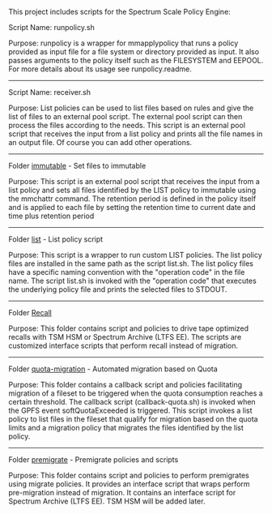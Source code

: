 This project includes scripts for the Spectrum Scale Policy Engine:

Script Name: runpolicy.sh

Purpose: runpolicy is a wrapper for mmapplypolicy that runs a policy provided as
input file for a file system or directory provided as input. It also passes
arguments to the policy itself such as the FILESYSTEM and EEPOOL. For more details
about its usage see runpolicy.readme. 

------------------------

Script Name: receiver.sh

Purpose: List policies can be used to list files based on rules and give the
list of files to an external pool script. The external pool script can then
process the files according to the needs. This script is an external pool script
that receives the input from a list policy and prints all the file names in an
output file. Of course you can add other operations.

------------------------

Folder [immutable](immutable/) - Set files to immutable

Purpose: This script is an external pool script that receives the input from a
list policy and sets all files identified by the LIST policy to immutable using
the mmchattr command. The retention period is defined in the policy itself and
is applied to each file by setting the retention time to current date and time
plus retention period

------------------------

Folder [list](list/) - List policy script

Purpose: This script is a wrapper to run custom LIST policies. The list
policy files are installed in the same path as the script list.sh. The list
policy files have a specific naming convention with the "operation code"
in the file name. The script list.sh is invoked with the "operation code"
that executes the underlying policy file and prints the selected files to
STDOUT.

------------------------

Folder [Recall](recall/)

Purpose: This folder contains script and policies to drive tape optimized recalls
with TSM HSM or Spectrum Archive (LTFS EE). The scripts are customized interface 
scripts that perform recall instead of migration. 

------------------------

Folder [quota-migration](/quota-migration) - Automated migration based on Quota 

Purpose: This folder contains a callback script and policies facilitating migration of a fileset to be triggered when the quota consumption reaches a certain threshold. The callback script (callback-quota.sh) is invoked when the GPFS event softQuotaExceeded is triggered. This script invokes a list policy to list files in the fileset that qualify for migration based on the quota limits and a migration policy that migrates the files identified by the list policy. 

------------------------

Folder [premigrate](/premigrate) - Premigrate policies and scripts

Purpose: This folder contains script and policies to perform premigrates using migrate 
policies. It provides an interface script that wraps perform pre-migration instead of 
migration. It contains an interface script for Spectrum Archive (LTFS EE). TSM HSM will be 
added later. 

